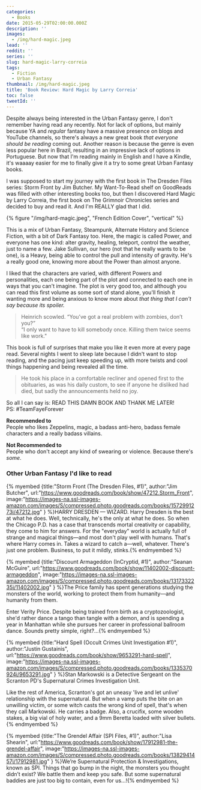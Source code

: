 ```yaml
---
categories:
  - Books
date: 2015-05-29T02:00:00.000Z
description: ''
images:
  - /img/hard-magic.jpeg
lead: ''
reddit: ''
series: ''
slug: hard-magic-larry-correia
tags:
  - Fiction
  - Urban Fantasy
thumbnail: /img/hard-magic.jpeg
title: 'Book Review: Hard Magic by Larry Correia'
toc: false
tweetId: ''
---
```


Despite always being interested in the Urban Fantasy genre, I don't remember having read any recently. Not for lack of options, but mainly because YA and _regular_ fantasy have a massive presence on blogs and YouTube channels, so there's always a new great book _that everyone should be reading_ coming out. Another reason is because the genre is even less popular here in Brazil, resulting in an impressive lack of options in Portuguese. But now that I'm reading mainly in English and I have a Kindle, it's waaaay easier for me to finally give it a try to some great Urban Fantasy books.

<!--more-->

I was supposed to start my journey with the first book in The Dresden Files series: Storm Front by Jim Butcher. My Want-To-Read shelf on GoodReads was filled with other interesting books too, but then I discovered Hard Magic by Larry Correia, the first book on The Grimnoir Chronicles series and decided to buy and read it. And I'm REALLY glad that I did.

{% figure "/img/hard-magic.jpeg", "French Edition Cover", "vertical" %}

This is a mix of Urban Fantasy, Steampunk, Alternate History and Science Fiction, with a bit of Dark Fantasy too. Here, the magic is called Power, and everyone has one kind: alter gravity, healing, teleport, control the weather, just to name a few. Jake Sullivan, our hero (not that he really wants to be one), is a Heavy, being able to control the pull and intensity of gravity. He's a really good one, knowing more about the Power than almost anyone.

I liked that the characters are varied, with different Powers and personalities, each one being part of the plot and connected to each one in ways that you can't imagine. The plot is very good too, and although you can read this first volume as some sort of stand alone, you'll finish it wanting more and being anxious to know more about _that thing that I can't say because its spoiler._

> Heinrich scowled. “You’ve got a real problem with zombies, don’t you?”  
> “I only want to have to kill somebody once. Killing them twice seems like work."

This book is full of surprises that make you like it even more at every page read. Several nights I went to sleep late because I didn't want to stop reading, and the pacing just keep speeding up, with more twists and cool things happening and being revealed all the time.

> He took his place in a comfortable recliner and opened first to the obituaries, as was his daily custom, to see if anyone he disliked had died, but sadly the announcements held no joy.

So all I can say is: READ THIS DAMN BOOK AND THANK ME LATER!  
PS: #TeamFayeForever

**Recommended to**  
People who likes Zeppelins, magic, a badass anti-hero, badass female characters and a really badass villains.

**Not Recommended to**  
People who don't accept any kind of swearing or violence. Because there's _some_.

### Other Urban Fantasy I'd like to read

{% myembed {title:"Storm Front (The Dresden Files, #1)", author:"Jim Butcher", url:"https://www.goodreads.com/book/show/47212.Storm_Front", image:"https://images-na.ssl-images-amazon.com/images/S/compressed.photo.goodreads.com/books/1572991273i/47212.jpg" } %}HARRY DRESDEN — WIZARD. Harry Dresden is the best at what he does. Well, technically, he's the only at what he does. So when the Chicago P.D. has a case that transcends mortal creativity or capability, they come to him for answers. For the "everyday" world is actually full of strange and magical things—and most don't play well with humans. That's where Harry comes in. Takes a wizard to catch a—well, whatever. There's just one problem. Business, to put it mildly, stinks.{% endmyembed %}

{% myembed {title:"Discount Armageddon (InCryptid, #1)", author:"Seanan McGuire", url:"https://www.goodreads.com/book/show/11402002-discount-armageddon", image:"https://images-na.ssl-images-amazon.com/images/S/compressed.photo.goodreads.com/books/1317332235i/11402002.jpg" } %}The Price family has spent generations studying the monsters of the world, working to protect them from humanity—and humanity from them.

Enter Verity Price. Despite being trained from birth as a cryptozoologist, she'd rather dance a tango than tangle with a demon, and is spending a year in Manhattan while she pursues her career in professional ballroom dance. Sounds pretty simple, right?...{% endmyembed %}

{% myembed {title:"Hard Spell (Occult Crimes Unit Investigation #1)", author:"Justin Gustainis", url:"https://www.goodreads.com/book/show/9653291-hard-spell", image:"https://images-na.ssl-images-amazon.com/images/S/compressed.photo.goodreads.com/books/1335370924i/9653291.jpg" } %}Stan Markowski is a Detective Sergeant on the Scranton PD's Supernatural Crimes Investigation Unit.

Like the rest of America, Scranton's got an uneasy 'live and let unlive' relationship with the supernatural. But when a vamp puts the bite on an unwilling victim, or some witch casts the wrong kind of spell, that's when they call Markowski. He carries a badge. Also, a crucifix, some wooden stakes, a big vial of holy water, and a 9mm Beretta loaded with silver bullets.{% endmyembed %}

{% myembed {title:"The Grendel Affair (SPI Files, #1)", author:"Lisa Shearin", url:"https://www.goodreads.com/book/show/17912981-the-grendel-affair", image:"https://images-na.ssl-images-amazon.com/images/S/compressed.photo.goodreads.com/books/1382941457i/17912981.jpg" } %}We’re Supernatural Protection & Investigations, known as SPI. Things that go bump in the night, the monsters you thought didn’t exist? We battle them and keep you safe. But some supernatural baddies are just too big to contain, even for us…!{% endmyembed %}